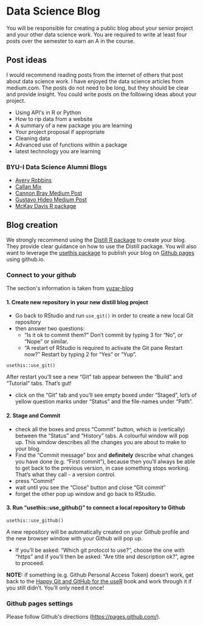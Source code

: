 # Data Science Blog

You will be responsible for creating a public blog about your senior project and your other data science work. You are required to write at least four posts over the semester to earn an A in the course. 

## Post ideas

I would recommend reading posts from the internet of others that post about data science work.  I have enjoyed the data science articles from medium.com.  The posts do not need to be long, but they should be clear and provide insight.  You could write posts on the following ideas about your project.

- Using API's in R or Python
- How to rip data from a website
- A summary of a new package you are learning
- Your project proposal if appropriate
- Cleaning data
- Advanced use of functions within a package
- latest technology you are learning

### BYU-I Data Science Alumni Blogs

- [Avery Robbins](https://codingwithavery.com/)
- [Callan Mix](https://callanmix.github.io/blog.html)
- [Cannon Bray Medium Post](https://cannon-m-bray.medium.com/understanding-and-identifying-unfairness-in-machine-learning-80178a16357c)
- [Gustavo Hideo Medium Post](https://medium.com/analytics-vidhya/create-your-first-video-face-recognition-app-bonus-happiness-recognition-78463a3f1f9)
- [McKay Davis R package](https://mckaymdavis.github.io/klustR/articles/creating_the_package.html)

## Blog creation

We strongly recommend using the [Distill R package](https://rstudio.github.io/distill/blog.html) to create your blog. They provide clear guidance on how to use the Distill package.  You will also want to leverage the [usethis package](https://usethis.r-lib.org/) to publish your blog on [Github pages](https://pages.github.com/) using github.io. 


### Connect to your github

The section's information is taken from [yuzar-blog](https://yuzar-blog.netlify.app/posts/2020-12-26-how-to-create-a-blog-or-a-website-in-r-with-distill-package/)

#### 1. Create new repository in your new distill blog project

- Go back to RStudio and run `use_git()` in order to create a new local Git repository
- then answer two questions:
  - “Is it ok to commit them?” Don’t commit by typing 3 for “No”, or “Nope” or similar.
  - “A restart of RStudio is required to activate the Git pane Restart now?” Restart by typing 2 for “Yes” or “Yup”.

```
usethis::use_git() 
```

After restart you’ll see a new “Git” tab appear between the “Build” and “Tutorial” tabs. That’s gut!

- click on the “Git” tab and you’ll see empty boxed under “Staged”, lot’s of yellow question marks under “Status” and the file-names under “Path”.

#### 2. Stage and Commit

- check all the boxes and press “Commit” button, which is (vertically) between the “Status” and “History” tabs. A colourful window will pop up. This window describes all the changes you are about to make to your blog.
- Find the “Commit message” box and **definitely** describe what changes you have done (e.g. “First commit”), because then you’ll always be able to get back to the previous version, in case something stops working. That’s what they call - a version control.
- press “Commit”
- wait until you see the “Close” button and close “Git commit”
- forget the other pop up window and go back to RStudio.

#### 3. Run “usethis::use_github()” to connect a local repository to Github

```
usethis::use_github() 
```

A new repository will be automatically created on your Github profile and the new browser window with your Github will pop up.

- If you’ll be asked: “Which git protocol to use?”, choose the one with “https” and if you’ll then be asked: “Are title and description ok?”, agree to proceed.

**NOTE:** if something (e.g. Github Personal Access Token) doesn’t work, get back to the [Happy Git and GitHub for the useR](https://happygitwithr.com/) book and work through it if you still didn’t. You’ll only need it once!

### Github pages settings

Please follow Github's directions (https://pages.github.com/).
